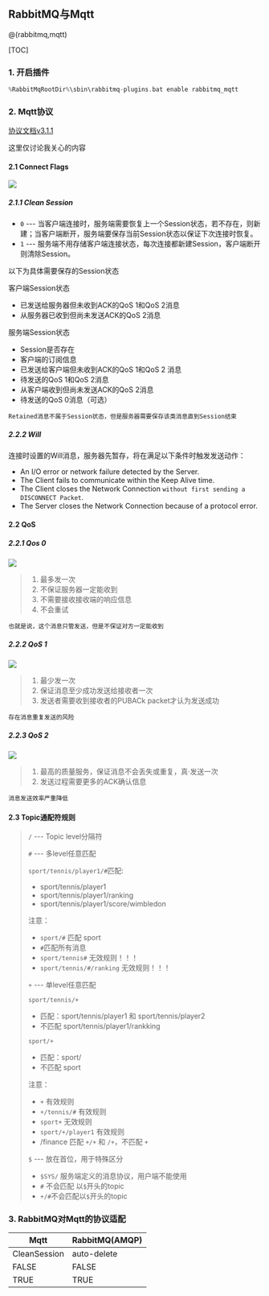 ## RabbitMQ与Mqtt

@(rabbitmq,mqtt)

[TOC]

### 1. 开启插件

```C
%RabbitMqRootDir%\sbin\rabbitmq-plugins.bat enable rabbitmq_mqtt
```

### 2. Mqtt协议

[协议文档v3.1.1](http://docs.oasis-open.org/mqtt/mqtt/v3.1.1/os/mqtt-v3.1.1-os.pdf)

这里仅讨论我关心的内容

#### 2.1 Connect Flags

![](./picture1.png)



##### 2.1.1 Clean Session

* `0`    ---   当客户端连接时，服务端需要恢复上一个Session状态，若不存在，则新建；当客户端断开，服务端要保存当前Session状态以保证下次连接时恢复。
* `1`   ---   服务端不用存储客户端连接状态，每次连接都新建Session，客户端断开则清除Session。

以下为具体需要保存的Session状态

客户端Session状态

* 已发送给服务器但未收到ACK的QoS 1和QoS 2消息
* 从服务器已收到但尚未发送ACK的QoS 2消息

服务端Session状态

* Session是否存在
* 客户端的订阅信息
* 已发送给客户端但未收到ACK的QoS 1和QoS 2 消息
* 待发送的QoS 1和QoS 2消息
* 从客户端收到但尚未发送ACK的QoS 2消息
* 待发送的QoS 0消息（可选）

`Retained消息不属于Session状态，但是服务器需要保存该类消息直到Session结束`

##### 2.2.2 Will

连接时设置的Will消息，服务器先暂存，将在满足以下条件时触发发送动作：

* An I/O error or network failure detected by the Server.
* The Client fails to communicate within the Keep Alive time.
* The Client closes the Network Connection `without first sending a DISCONNECT Packet`.
* The Server closes the Network Connection because of a protocol error.

#### 2.2 QoS

##### 2.2.1 Qos 0

![](./picture2.png)



> 1. 最多发一次
> 2. 不保证服务器一定能收到
> 3. 不需要接收接收端的响应信息
> 4. 不会重试

`也就是说，这个消息只管发送，但是不保证对方一定能收到`

##### 2.2.2 QoS 1

![](./picture3.png)



>1. 最少发一次
>2. 保证消息至少成功发送给接收者一次
>3. 发送者需要收到接收者的PUBACk packet才认为发送成功

`存在消息重复发送的风险`

##### 2.2.3 QoS 2

![](picture4.png)

> 1. 最高的质量服务，保证消息不会丢失或重复，真·发送一次
> 2. 发送过程需要更多的ACK确认信息

`消息发送效率严重降低`

#### 2.3 Topic通配符规则

> `/` ---  Topic level分隔符
>
> `#` --- 多level任意匹配
>
> `sport/tennis/player1/#`匹配:
>
> * sport/tennis/player1
> * sport/tennis/player1/ranking
> * sport/tennis/player1/score/wimbledon
>
> 注意：
>
> * `sport/#` 匹配 sport
> * `#`匹配所有消息
> * `sport/tennis#` 无效规则！！！
> * `sport/tennis/#/ranking` 无效规则！！！
>
> `+` --- 单level任意匹配
>
> `sport/tennis/+`
>
> * 匹配：sport/tennis/player1 和 sport/tennis/player2 
> * 不匹配 sport/tennis/player1/rankking
>
> `sport/+`
>
> * 匹配：sport/   
> * 不匹配  sport
>
> 注意：
>
> * `+`  有效规则
> * `+/tennis/#`  有效规则
> * `sport+` 无效规则
> * `sport/+/player1` 有效规则
> * /finance 匹配  `+/+` 和 `/+`，不匹配 `+` 
>
> `$`  --- 放在首位，用于特殊区分
>
> * `$SYS/`  服务端定义的消息协议，用户端不能使用
> * `#` 不会匹配 以`$`开头的topic
> * `+/#`不会匹配以`$`开头的topic  

### 3. RabbitMQ对Mqtt的协议适配

| Mqtt         | RabbitMQ(AMQP) |
| ------------ | -------------- |
| CleanSession | auto-delete    |
| FALSE        | FALSE          |
| TRUE         | TRUE           |

